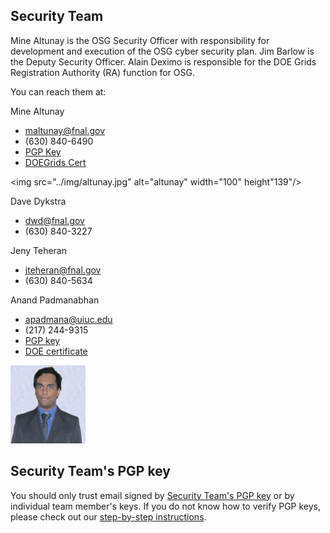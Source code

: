 Security Team
-------------

Mine Altunay is the OSG Security Officer with responsibility for development and execution of the OSG cyber security plan. Jim Barlow is the Deputy Security Officer. Alain Deximo is responsible for the DOE Grids Registration Authority (RA) function for OSG.

You can reach them at:

Mine Altunay
- maltunay@fnal.gov
- (630) 840-6490
- [PGP Key](https://twiki.grid.iu.edu/bin/edit/MineAltunay_maltunayfnal/gov_0x3C0319E5_pub/Asc?topicparent=Security.SecurityTeamMembers)
- [DOEGrids Cert](https://twiki.grid.iu.edu/twiki/bin/viewfile/Security/SecurityTeamMembers/DOEGrids_2013_Cert_Only)

<img src="../img/altunay.jpg" alt="altunay" width="100" height"139"/>

Dave Dykstra
- dwd@fnal.gov
- (630) 840-3227

Jeny Teheran
- jteheran@fnal.gov
- (630) 840-5634

Anand Padmanabhan
- apadmana@uiuc.edu
- (217) 244-9315
- [PGP key](http://www.cigi.uiuc.edu/anand/publickeys/pgp.asc)
- [DOE certificate](http://www.cigi.uiuc.edu/anand/publickeys/doecert)

<img src="../img/AnandPadmanabhan.jpg" alt="anand" width="120" height="125"/>

Security Team's PGP key
-----------------------

You should only trust email signed by [Security Team's PGP key](https://twiki.grid.iu.edu/twiki/bin/viewfile/Security/SecurityTeamMembers/osg-security-pubkey.asc) or by individual team member's keys. If you do not know how to verify PGP keys, please check out our [step-by-step instructions](https://twiki.grid.iu.edu/bin/view/Documentation/SecureEmail).
